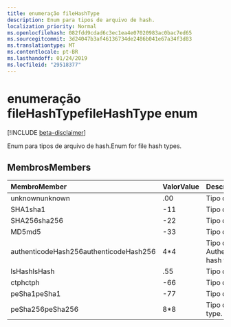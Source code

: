 ```yaml
---
title: enumeração fileHashType
description: Enum para tipos de arquivo de hash.
localization_priority: Normal
ms.openlocfilehash: 082fdd9cdad6c3ec1ea4e07020983ac0bac7ed65
ms.sourcegitcommit: 3d24047b3af46136734de2486b041e67a34f3d83
ms.translationtype: MT
ms.contentlocale: pt-BR
ms.lasthandoff: 01/24/2019
ms.locfileid: "29518377"
---
```

# <a name="filehashtype-enum"></a><span data-ttu-id="03533-103">enumeração fileHashType</span><span class="sxs-lookup"><span data-stu-id="03533-103">fileHashType enum</span></span>

[!INCLUDE [beta-disclaimer](../../includes/beta-disclaimer.md)]

<span data-ttu-id="03533-104">Enum para tipos de arquivo de hash.</span><span class="sxs-lookup"><span data-stu-id="03533-104">Enum for file hash types.</span></span>

## <a name="members"></a><span data-ttu-id="03533-105">Membros</span><span class="sxs-lookup"><span data-stu-id="03533-105">Members</span></span>

|<span data-ttu-id="03533-106">Membro</span><span class="sxs-lookup"><span data-stu-id="03533-106">Member</span></span>|<span data-ttu-id="03533-107">Valor</span><span class="sxs-lookup"><span data-stu-id="03533-107">Value</span></span>|<span data-ttu-id="03533-108">Descrição</span><span class="sxs-lookup"><span data-stu-id="03533-108">Description</span></span>|
|:---|:---|:---|
|<span data-ttu-id="03533-109">unknown</span><span class="sxs-lookup"><span data-stu-id="03533-109">unknown</span></span>|<span data-ttu-id="03533-110">.0</span><span class="sxs-lookup"><span data-stu-id="03533-110">0</span></span>|<span data-ttu-id="03533-111">Tipo desconhecido.</span><span class="sxs-lookup"><span data-stu-id="03533-111">Unknown type.</span></span>|
|<span data-ttu-id="03533-112">SHA1</span><span class="sxs-lookup"><span data-stu-id="03533-112">sha1</span></span>|<span data-ttu-id="03533-113">-1</span><span class="sxs-lookup"><span data-stu-id="03533-113">1</span></span>|<span data-ttu-id="03533-114">Tipo de hash SHA1.</span><span class="sxs-lookup"><span data-stu-id="03533-114">SHA1 hash type.</span></span>|
|<span data-ttu-id="03533-115">SHA256</span><span class="sxs-lookup"><span data-stu-id="03533-115">sha256</span></span>|<span data-ttu-id="03533-116">-2</span><span class="sxs-lookup"><span data-stu-id="03533-116">2</span></span>| <span data-ttu-id="03533-117">Tipo de hash SHA256.</span><span class="sxs-lookup"><span data-stu-id="03533-117">SHA256 hash type.</span></span>|
|<span data-ttu-id="03533-118">MD5</span><span class="sxs-lookup"><span data-stu-id="03533-118">md5</span></span>|<span data-ttu-id="03533-119">-3</span><span class="sxs-lookup"><span data-stu-id="03533-119">3</span></span>| <span data-ttu-id="03533-120">Tipo de hash MD5.</span><span class="sxs-lookup"><span data-stu-id="03533-120">MD5 hash type.</span></span>|
|<span data-ttu-id="03533-121">authenticodeHash256</span><span class="sxs-lookup"><span data-stu-id="03533-121">authenticodeHash256</span></span>|<span data-ttu-id="03533-122">4\*</span><span class="sxs-lookup"><span data-stu-id="03533-122">4</span></span>| <span data-ttu-id="03533-123">Tipo de hash AuthenticodeHash256.</span><span class="sxs-lookup"><span data-stu-id="03533-123">AuthenticodeHash256 hash type.</span></span>|
|<span data-ttu-id="03533-124">lsHash</span><span class="sxs-lookup"><span data-stu-id="03533-124">lsHash</span></span>|<span data-ttu-id="03533-125">.5</span><span class="sxs-lookup"><span data-stu-id="03533-125">5</span></span>| <span data-ttu-id="03533-126">Tipo de hash LsHash.</span><span class="sxs-lookup"><span data-stu-id="03533-126">LsHash hash type.</span></span>|
|<span data-ttu-id="03533-127">ctph</span><span class="sxs-lookup"><span data-stu-id="03533-127">ctph</span></span>|<span data-ttu-id="03533-128">-6</span><span class="sxs-lookup"><span data-stu-id="03533-128">6</span></span>| <span data-ttu-id="03533-129">Tipo de hash CTPH.</span><span class="sxs-lookup"><span data-stu-id="03533-129">CTPH hash type.</span></span>|
|<span data-ttu-id="03533-130">peSha1</span><span class="sxs-lookup"><span data-stu-id="03533-130">peSha1</span></span>|<span data-ttu-id="03533-131">-7</span><span class="sxs-lookup"><span data-stu-id="03533-131">7</span></span>| <span data-ttu-id="03533-132">Tipo de hash PESHA1.</span><span class="sxs-lookup"><span data-stu-id="03533-132">PESHA1 hash type.</span></span>|
|<span data-ttu-id="03533-133">peSha256</span><span class="sxs-lookup"><span data-stu-id="03533-133">peSha256</span></span>|<span data-ttu-id="03533-134">8\*</span><span class="sxs-lookup"><span data-stu-id="03533-134">8</span></span>| <span data-ttu-id="03533-135">Tipo de hash PESHA256.</span><span class="sxs-lookup"><span data-stu-id="03533-135">PESHA256 hash type.</span></span>|
<!--
{
  "type": "#page.annotation",
  "suppressions": [
    "Error: /api-reference/beta/resources/filehashtypeenumtype.md:\r\n      Exception processing links.\r\n    System.ArgumentException: Link Definition was null. Link text: !INCLUDE [beta-disclaimer](../../includes/beta-disclaimer.md)\r\n      at ApiDoctor.Validation.DocFile.get_LinkDestinations()\r\n      at ApiDoctor.Validation.DocSet.ValidateLinks(Boolean includeWarnings, String[] relativePathForFiles, IssueLogger issues, Boolean requireFilenameCaseMatch, Boolean printOrphanedFiles)"
  ]
}
-->
